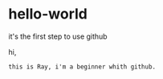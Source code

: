 # hello-world
it's the first step to use github

hi,

    this is Ray, i'm a beginner whith github.
    
